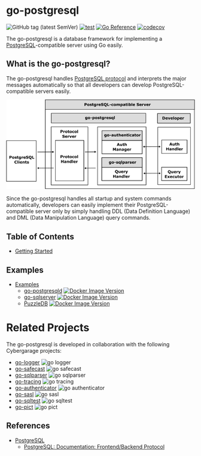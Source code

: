 # go-postgresql

![GitHub tag (latest SemVer)](https://img.shields.io/github/v/tag/cybergarage/go-postgresql)
[![test](https://github.com/cybergarage/go-postgresql/actions/workflows/make.yml/badge.svg)](https://github.com/cybergarage/go-postgresql/actions/workflows/make.yml)
[![Go Reference](https://pkg.go.dev/badge/github.com/cybergarage/go-postgresql.svg)](https://pkg.go.dev/github.com/cybergarage/go-postgresql) [![codecov](https://codecov.io/gh/cybergarage/go-postgresql/graph/badge.svg?token=IN4V9KDK69)](https://codecov.io/gh/cybergarage/go-postgresql)

The go-postgresql is a database framework for implementing a [PostgreSQL](https://www.postgresql.org/)-compatible server using Go easily.

## What is the go-postgresql?

The go-postgresql handles [PostgreSQL protocol](https://dev.postgresql.org/doc/dev/postgresql-server/latest/) and interprets the major messages automatically so that all developers can develop PostgreSQL-compatible servers easily. 
 
![](doc/img/framework.png)

Since the go-postgresql handles all startup and system commands automatically, developers can easily implement their PostgreSQL-compatible server only by simply handling DDL (Data Definition Language) and DML (Data Manipulation Language) query commands.

## Table of Contents

- [Getting Started](doc/getting-started.md)

## Examples

- [Examples](doc/examples.md)
	- [go-postgresqld](examples/go-postgresqld) [![Docker Image Version](https://img.shields.io/docker/v/cybergarage/go-postgresqld)](https://hub.docker.com/repository/docker/cybergarage/go-postgresqld/)
	- [go-sqlserver](https://github.com/cybergarage/go-sqlserver) [![Docker Image Version](https://img.shields.io/docker/v/cybergarage/go-sqlserver)](https://hub.docker.com/repository/docker/cybergarage/go-sqlserver/)
	- [PuzzleDB](https://github.com/cybergarage/puzzledb-go) [![Docker Image Version](https://img.shields.io/docker/v/cybergarage/puzzledb)](https://hub.docker.com/repository/docker/cybergarage/puzzledb/)

# Related Projects

The go-postgresql is developed in collaboration with the following Cybergarage projects:

-   [go-logger](https://github.com/cybergarage/go-logger) ![go logger](https://img.shields.io/github/v/tag/cybergarage/go-logger)
-   [go-safecast](https://github.com/cybergarage/go-safecast) ![go safecast](https://img.shields.io/github/v/tag/cybergarage/go-safecast)
-   [go-sqlparser](https://github.com/cybergarage/go-sqlparser) ![go sqlparser](https://img.shields.io/github/v/tag/cybergarage/go-sqlparser)
-   [go-tracing](https://github.com/cybergarage/go-tracing) ![go tracing](https://img.shields.io/github/v/tag/cybergarage/go-tracing)
-   [go-authenticator](https://github.com/cybergarage/go-authenticator) ![go authenticator](https://img.shields.io/github/v/tag/cybergarage/go-authenticator)
-   [go-sasl](https://github.com/cybergarage/go-sasl) ![go sasl](https://img.shields.io/github/v/tag/cybergarage/go-sasl)
-   [go-sqltest](https://github.com/cybergarage/go-sqltest) ![go sqltest](https://img.shields.io/github/v/tag/cybergarage/go-sqltest)
-   [go-pict](https://github.com/cybergarage/go-pict) ![go pict](https://img.shields.io/github/v/tag/cybergarage/go-pict)

## References

- [PostgreSQL](https://www.postgresql.org/)
  - [PostgreSQL: Documentation: Frontend/Backend Protocol](https://www.postgresql.org/docs/current/protocol.html)

